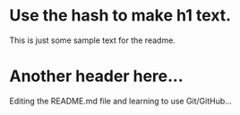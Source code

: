 # Use the hash to make h1 text.
This is just some sample text for the readme.

# Another header here...
Editing the README.md file and learning to use Git/GitHub...
